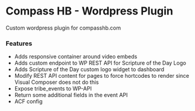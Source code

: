 Compass HB - Wordpress Plugin
=================

Custom wordpress plugin for compasshb.com

### Features

* Adds responsive container around video embeds
* Adds custom endpoint to WP REST API for Scripture of the Day Logo
* Adds Scripture of the Day custom logo widget to dashboard
* Modify REST API content for pages to force hortcodes to render since Visual Composer does not do this
* Expose tribe_events to WP-API
* Return some additional fields in the event API
* ACF config